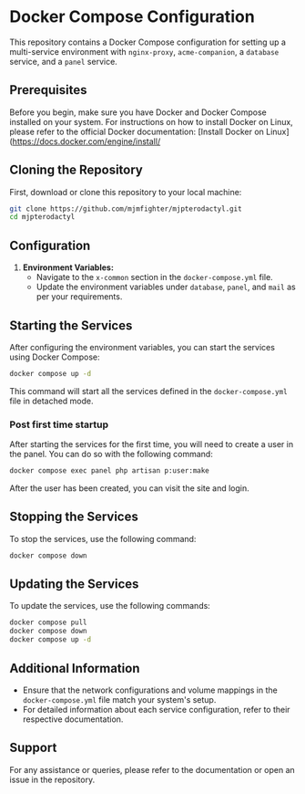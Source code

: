 
# Docker Compose Configuration

This repository contains a Docker Compose configuration for setting up a multi-service environment with `nginx-proxy`, `acme-companion`, a `database` service, and a `panel` service.

## Prerequisites

Before you begin, make sure you have Docker and Docker Compose installed on your system. For instructions on how to install Docker on Linux, please refer to the official Docker documentation: [Install Docker on Linux](https://docs.docker.com/engine/install/

## Cloning the Repository

First, download or clone this repository to your local machine:

```bash
git clone https://github.com/mjmfighter/mjpterodactyl.git
cd mjpterodactyl
```

## Configuration

1. **Environment Variables:** 
   - Navigate to the `x-common` section in the `docker-compose.yml` file.
   - Update the environment variables under `database`, `panel`, and `mail` as per your requirements.

## Starting the Services

After configuring the environment variables, you can start the services using Docker Compose:

```bash
docker compose up -d
```

This command will start all the services defined in the `docker-compose.yml` file in detached mode.

### Post first time startup 

After starting the services for the first time, you will need to create a user in the panel.  You can do so with the following command:

```bash
docker compose exec panel php artisan p:user:make
```

After the user has been created, you can visit the site and login.

## Stopping the Services

To stop the services, use the following command:

```bash
docker compose down
```

## Updating the Services

To update the services, use the following commands:

```bash
docker compose pull
docker compose down
docker compose up -d
```

## Additional Information

- Ensure that the network configurations and volume mappings in the `docker-compose.yml` file match your system's setup.
- For detailed information about each service configuration, refer to their respective documentation.

## Support

For any assistance or queries, please refer to the documentation or open an issue in the repository.
